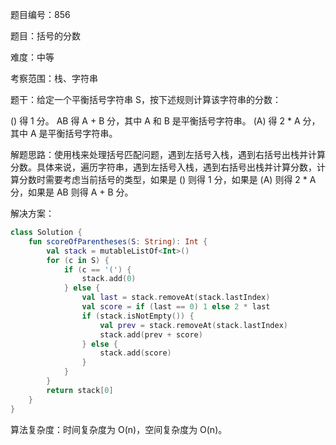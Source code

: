 题目编号：856

题目：括号的分数

难度：中等

考察范围：栈、字符串

题干：给定一个平衡括号字符串 S，按下述规则计算该字符串的分数：

() 得 1 分。
AB 得 A + B 分，其中 A 和 B 是平衡括号字符串。
(A) 得 2 * A 分，其中 A 是平衡括号字符串。

解题思路：使用栈来处理括号匹配问题，遇到左括号入栈，遇到右括号出栈并计算分数。具体来说，遍历字符串，遇到左括号入栈，遇到右括号出栈并计算分数，计算分数时需要考虑当前括号的类型，如果是 () 则得 1 分，如果是 (A) 则得 2 * A 分，如果是 AB 则得 A + B 分。

解决方案：

```kotlin
class Solution {
    fun scoreOfParentheses(S: String): Int {
        val stack = mutableListOf<Int>()
        for (c in S) {
            if (c == '(') {
                stack.add(0)
            } else {
                val last = stack.removeAt(stack.lastIndex)
                val score = if (last == 0) 1 else 2 * last
                if (stack.isNotEmpty()) {
                    val prev = stack.removeAt(stack.lastIndex)
                    stack.add(prev + score)
                } else {
                    stack.add(score)
                }
            }
        }
        return stack[0]
    }
}
```

算法复杂度：时间复杂度为 O(n)，空间复杂度为 O(n)。